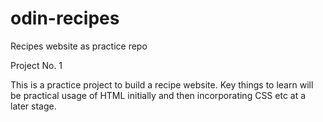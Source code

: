 # odin-recipes
Recipes website as practice repo

Project No. 1

This is a practice project to build a recipe website. Key things to learn will be practical usage of HTML initially and then incorporating CSS etc at a later stage. 
